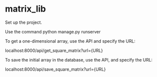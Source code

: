 # matrix_lib


Set up the project.

Use the command python manage.py runserver



To get a one-dimensional array, use the API and specify the URL:

localhost:8000/api/get_square_matrix?url={URL}


To save the initial array in the database, use the API, and specify the URL:

localhost:8000/api/save_square_matrix?url={URL}

